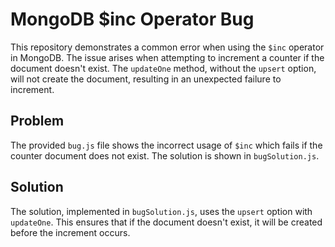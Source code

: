 # MongoDB $inc Operator Bug
This repository demonstrates a common error when using the `$inc` operator in MongoDB. The issue arises when attempting to increment a counter if the document doesn't exist. The `updateOne` method, without the `upsert` option, will not create the document, resulting in an unexpected failure to increment.

## Problem
The provided `bug.js` file shows the incorrect usage of `$inc` which fails if the counter document does not exist.  The solution is shown in `bugSolution.js`.

## Solution
The solution, implemented in `bugSolution.js`, uses the `upsert` option with `updateOne`. This ensures that if the document doesn't exist, it will be created before the increment occurs.
